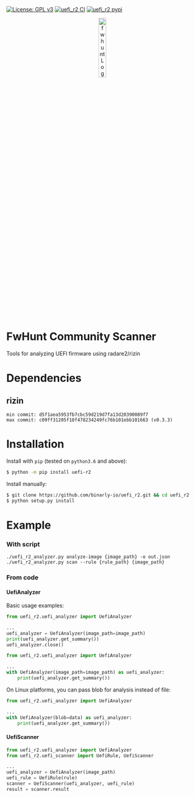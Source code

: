 [![License: GPL v3](https://img.shields.io/badge/License-GPL%20v3-blue.svg)](http://www.gnu.org/licenses/gpl-3.0)
[![uefi_r2 CI](https://github.com/binarly-io/uefi_r2/actions/workflows/ci.yml/badge.svg)](https://github.com/binarly-io/uefi_r2/actions)
[![uefi_r2 pypi](https://img.shields.io/pypi/v/uefi_r2.svg)](https://pypi.org/project/uefi_r2)

<p align="center">
  <img alt="fwhunt Logo" src="https://raw.githubusercontent.com/binarly-io/uefi_r2/master/pics/fwhunt_logo.png" width="20%">
</p>

# FwHunt Community Scanner

Tools for analyzing UEFI firmware using radare2/rizin

# Dependencies

## rizin

```
min commit: d5f1aea5953fb7cbc59d219d7fa13d20390089f7
max commit: c09ff31205f18f478234249fc76b101ebb101663 (v0.3.3)
```

# Installation

Install with `pip` (tested on `python3.6` and above):

```bash
$ python -m pip install uefi-r2
```

Install manually:

```bash
$ git clone https://github.com/binarly-io/uefi_r2.git && cd uefi_r2
$ python setup.py install
```

# Example

### With script

```
./uefi_r2_analyzer.py analyze-image {image_path} -o out.json
./uefi_r2_analyzer.py scan --rule {rule_path} {image_path}
```

### From code

#### UefiAnalyzer

Basic usage examples:

```python
from uefi_r2.uefi_analyzer import UefiAnalyzer

...
uefi_analyzer = UefiAnalyzer(image_path=image_path)
print(uefi_analyzer.get_summary())
uefi_analyzer.close()
```

```python
from uefi_r2.uefi_analyzer import UefiAnalyzer

...
with UefiAnalyzer(image_path=image_path) as uefi_analyzer:
    print(uefi_analyzer.get_summary())
```

On Linux platforms, you can pass blob for analysis instead of file:

```python
from uefi_r2.uefi_analyzer import UefiAnalyzer

...
with UefiAnalyzer(blob=data) as uefi_analyzer:
    print(uefi_analyzer.get_summary())
```

#### UefiScanner

```python
from uefi_r2.uefi_analyzer import UefiAnalyzer
from uefi_r2.uefi_scanner import UefiRule, UefiScanner

...
uefi_analyzer = UefiAnalyzer(image_path)
uefi_rule = UefiRule(rule)
scanner = UefiScanner(uefi_analyzer, uefi_rule)
result = scanner.result
```
